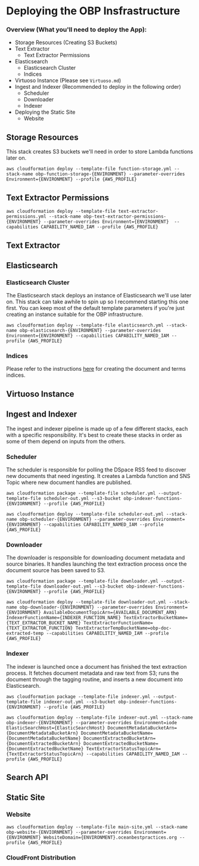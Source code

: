 # Deploying the OBP Insfrastructure

### Overview (What you'll need to deploy the App):

- Storage Resources (Creating S3 Buckets)
- Text Extractor
    - Text Extractor Permissions
- Elasticsearch 
    - Elasticsearch Cluster
    - Indices
- Virtuoso Instance (Please see `Virtuoso.md`)
- Ingest and Indexer (Recommended to deploy in the following order)
    - Scheduler
    - Downloader
    - Indexer
- Deploying the Static Site
    - Website

## Storage Resources

This stack creates S3 buckets we'll need in order to store Lambda functions later on.

`aws cloudformation deploy --template-file function-storage.yml --stack-name obp-function-storage-{ENVIRONMENT} --parameter-overrides Environment={ENVIRONMENT} --profile {AWS_PROFILE}`

## Text Extractor Permissions

`aws cloudformation deploy --template-file text-extractor-permissions.yml --stack-name obp-text-extractor-permissions-{ENVIRONMENT} --parameter-overrides Environment={ENVIRONMENT}  --capabilities CAPABILITY_NAMED_IAM --profile {AWS_PROFILE}`

## Text Extractor

## Elasticsearch

### Elasticsearch Cluster

The Elasticsearch stack deploys an instance of Elasticsearch we'll use later on. This stack can take awhile to spin up so I recommend starting this one first. You can keep most of the default template parameters if you're just creating an instance suitable for the OBP infrastructure.

`aws cloudformation deploy --template-file elasticsearch.yml --stack-name obp-elasticsearch-{ENVIRONMENT} --parameter-overrides Environment={ENVIRONMENT} --capabilities CAPABILITY_NAMED_IAM --profile {AWS_PROFILE}`

### Indices

Please refer to the instructions [here](./README.md) for creating the document and terms indices.

## Virtuoso Instance

## Ingest and Indexer

The ingest and indexer pipeline is made up of a few different stacks, each with a specific responsibility. It's best to create these stacks in order as some of them depend on inputs from the others.

### Scheduler

The scheduler is responsible for polling the DSpace RSS feed to discover new documents that need ingesting. It creates a Lambda function and SNS Topic where new document handles are published.

`aws cloudformation package --template-file scheduler.yml --output-template-file scheduler-out.yml --s3-bucket obp-indexer-functions-{ENVIORNMENT} --profile {AWS_PROFILE}`

`aws cloudformation deploy --template-file scheduler-out.yml --stack-name obp-scheduler-{ENVIRONMENT} --parameter-overrides Environment={ENVIORNMENT} --capabilities CAPABILITY_NAMED_IAM --profile {AWS_PROFILE}`

### Downloader

The downloader is responsible for downloading document metadata and source binaries. It handles launching the text extraction process once the document source has been saved to S3.

`aws cloudformation package --template-file downloader.yml --output-template-file downloader-out.yml --s3-bucket obp-indexer-functions-{ENVIRONMENT} --profile {AWS_PROFILE}`

`aws cloudformation deploy --template-file downloader-out.yml --stack-name obp-downloader-{ENVIRONMENT} --parameter-overrides Environment={ENVIORNMENT} AvailableDocumentTopicArn={AVAILABLE_DOCUMENT_ARN} IndexerFunctionName={INDEXER_FUNCTION_NAME} TextExtractorBucketName={TEXT_EXTRACTOR_BUCKET_NAME} TextExtractorFunctionName={TEXT_EXTRACTOR_FUNCTION} TextExtractorTempBucketName=obp-doc-extracted-temp --capabilities CAPABILITIY_NAMED_IAM --profile {AWS_PROFILE}`

### Indexer

The indexer is launched once a document has finished the text extraction process. It fetches document metadata and raw text from S3; runs the document through the tagging routine, and inserts a new document into Elasticsearch.

`aws cloudformation package --template-file indexer.yml --output-template-file indexer-out.yml --s3-bucket obp-indexer-functions-{ENVIRONMENT} --profile {AWS_PROFILE}`

`aws cloudformation deploy --template-file indexer-out.yml --stack-name obp-indexer-{ENVIRONMENT} --parameter-overrides Environment=iode ElasticSearchHost={ElasticSearchHost} DocumentMetadataBucketArn={DocumentMetadataBucketArn} DocumentMetadataBucketName={DocumentMetadataBucketName} DocumentExtractedBucketArn={DocumentExtractedBucketArn} DocumentExtractedBucketName={DocumentExtractedBucketName} TextExtractorStatusTopicArn={TextExtractorStatusTopicArn} --capabilities CAPABILITY_NAMED_IAM --profile {AWS_PROFILE}`

## Search API

## Static Site

### Website

`aws cloudformation deploy --template-file main-site.yml --stack-name obp-website-{ENVIORNMENT} --parameter-overrides Environment={ENVIRONMENT} WebsiteDomain={ENVIRONMENT}.oceanbestpractices.org --profile {AWS_PROFILE}`

### CloudFront Distribution
